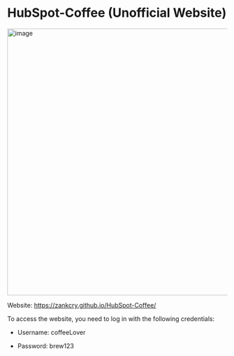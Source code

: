 # HubSpot-Coffee (Unofficial Website)

<img width="1336" height="609" alt="image" src="https://github.com/user-attachments/assets/0712b26a-6926-4745-b34f-0a01af014716" />

Website: https://zankcry.github.io/HubSpot-Coffee/

To access the website, you need to log in with the following credentials:

- Username: coffeeLover

- Password: brew123
